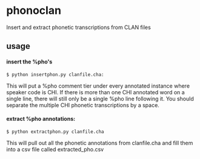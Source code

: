 # phonoclan

Insert and extract phonetic transcriptions from CLAN files



## usage

#### insert the %pho's


```
$ python insertphon.py clanfile.cha:
```

This will put a %pho comment tier under every annotated instance where
speaker code is CHI. If there is more than one CHI annotated word on a
single line, there will still only be a single %pho line following it.
You should separate the multiple CHI phonetic transcriptions by a space.


#### extract %pho annotations:

```
$ python extractphon.py clanfile.cha
```

This will pull out all the phonetic annotations from clanfile.cha and
fill them into a csv file called extracted_pho.csv